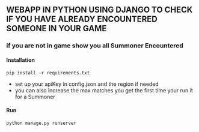 ## WEBAPP IN PYTHON USING DJANGO TO CHECK IF YOU HAVE ALREADY ENCOUNTERED SOMEONE IN YOUR GAME 

### if you are not in game show you all Summoner Encountered



#### Installation

```
pip install -r requirements.txt
```
- set up your apiKey in config.json and the region if needed
- you can also increase the max matches you get the first time your run it for a Summoner




#### Run

```
python manage.py runserver
```